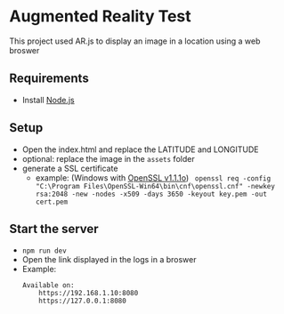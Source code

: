 # Augmented Reality Test

This project used AR.js to display an image in a location using a web broswer

## Requirements
* Install [Node.js](https://nodejs.org/en/) 

## Setup
* Open the index.html and replace the LATITUDE and LONGITUDE
* optional: replace the image in the `assets` folder
* generate a SSL certificate
    * example: (Windows with [OpenSSL v1.1.1o](https://slproweb.com/products/Win32OpenSSL.html)) ` openssl req -config "C:\Program Files\OpenSSL-Win64\bin\cnf\openssl.cnf" -newkey rsa:2048 -new -nodes -x509 -days 3650 -keyout key.pem -out cert.pem`

## Start the server
* `npm run dev`
* Open the link displayed in the logs in a broswer
* Example:
    ```
    Available on:
        https://192.168.1.10:8080
        https://127.0.0.1:8080
    ```
